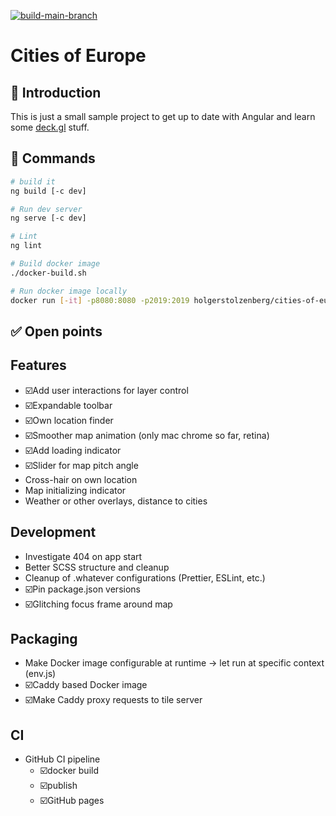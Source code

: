 [![build-main-branch](https://github.com/holgerstolzenberg/cities-of-europe/actions/workflows/main-branch-build.yml/badge.svg?branch=main)](https://github.com/holgerstolzenberg/cities-of-europe/actions/workflows/main-branch-build.yml)

# Cities of Europe

## 🚀 Introduction

This is just a small sample project to get up to date with Angular and learn some [deck.gl](https://deck.gl) stuff.

## 🫡 Commands

```bash
# build it
ng build [-c dev]

# Run dev server
ng serve [-c dev]

# Lint
ng lint

# Build docker image
./docker-build.sh

# Run docker image locally
docker run [-it] -p8080:8080 -p2019:2019 holgerstolzenberg/cities-of-europe
```

## ✅ Open points

## Features

- ☑️Add user interactions for layer control
- ☑️Expandable toolbar
- ☑️Own location finder
- ☑️Smoother map animation (only mac chrome so far, retina)
- ☑️Add loading indicator
- ☑️Slider for map pitch angle
- Cross-hair on own location
- Map initializing indicator
- Weather or other overlays, distance to cities

## Development

- Investigate 404 on app start
- Better SCSS structure and cleanup
- Cleanup of .whatever configurations (Prettier, ESLint, etc.)
- ☑️Pin package.json versions
- ☑️Glitching focus frame around map

## Packaging

- Make Docker image configurable at runtime -> let run at specific context (env.js)
- ☑️Caddy based Docker image
- ☑️Make Caddy proxy requests to tile server

## CI

- GitHub CI pipeline
  - ☑️docker build
  - ☑️publish
  - ☑️GitHub pages
